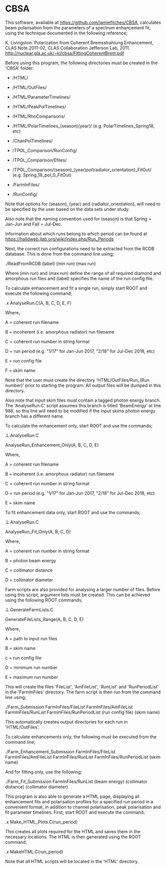 # CBSA

This software, available at https://github.com/jamiefitches/CBSA, calculates beam polarisation from the parameters of a spectrum enhancement fit, using the technique documented in the following reference;

K. Livingston. Polarization from Coherent Bremsstrahlung Enhancement, CLAS Note 2011-02, CLAS Collaboration Jefferson Lab, 2011.
http://nuclear.gla.ac.uk/~kl/cbsa/FittingCoherentBrem.pdf

Before using this program, the following directories must be created in the 'CBSA' folder:

- /HTML/

- /HTML/OutFiles/

- /HTML/ParameterTimelines/

- /HTML/PeakPolTimelines/

- /HTML/RhoComparisons/

- /HTML/PolarTimelines_(season)(year)/ (e.g. PolarTimelines_Spring18, etc)
 
- /ChanPolTimelines/

- /TPOL_Comparison/RunConfig/

- /TPOL_Comparison/Efiles/

- /TPOL_Comparison/(season)_(year)_pol_(radiator_orientation)_FitOut/ (e.g. Spring_18_pol_0_FitOut)
 
- /FarmInFiles/

- /RunConfig/

Note that options for (season), (year) and (radiator_orientation), will need to be specified by the user based on the data sets under study. 

Also note that the naming convention used for (season) is that Spring = Jan-Jun and Fall = Jul-Dec. 

Information about which runs belong to which period can be found at https://halldweb.jlab.org/wiki/index.php/Run_Periods

Next, the correct run configurations need to be extracted from the RCDB database. This is done from the command line using;

./ReadFromRCDB (label) (min run) (max run) 
 
Where (min run) and (max run) define the range of all required diamond and amorphous run files and (label) specifies the name of the run config file.

To calculate enhancement and fit a single run, simply start ROOT and execute the following command;

.x AnalyseRun.C(A, B, C, D, E, F)

Where,

A = coherent run filename

B = incoherent (i.e. amorphous radiator) run filename

C = coherent run number in string format

D = run period (e.g. "1/17" for Jan-Jun 2017, "2/18" for Jul-Dec 2018, etc)

E = run config file

F = skim name

Note that the user must create the directory 'HTML/OutFiles/Run_(Run number)' prior to starting the program. All output files will be dumped in this directory.

Also note that input skim files must contain a tagged photon energy branch. The 'AnalyseRun.C' script assumes this branch is titled 'BeamEnergy' at line 988, so this line will need to be modified if the input skims photon energy branch has a different name. 

To calculate the enhancement only, start ROOT and use the commands;

.L AnalyseRun.C

AnalyseRun_Enhancement_Only(A, B, C, D, E) 

Where,

A = coherent run filename

B = incoherent (i.e. amorphous radiator) run filename

C = coherent run number in string format

D = run period (e.g. "1/17" for Jan-Jun 2017, "2/18" for Jul-Dec 2018, etc)

E = skim name

To fit enhancement data only, start ROOT and use the commands;

.L AnalyseRun.C

AnalyseRun_Fit_Only(A, B, C, D) 

Where,

A = coherent run number in string format

B = photon beam energy

C = collimator distance

D = collimator diameter

Farm scripts are also provided for analysing a larger number of files. Before using this script, argument lists must be created. This can be achieved using the following ROOT commands;

.L GenerateFarmLists.C

GenerateFileLists_Range(A, B, C, D, E)

Where,

A = path to input run files

B = skim name

c = run config file

D = minimum run number

E = maximum run number

This will create the files 'FileList', 'AmFileList', 'RunList' and 'RunPeriodList' in the 'FarmInFiles' directory. The farm script is then run from the command line using;

./Farm_Submission FarmInFiles/FileList FarmInFiles/AmFileList FarmInFiles/RunList FarmInFiles/RunPeriodList (run config file) (skim name)
 
This automatically creates output directories for each run in 'HTML/OutFiles'. 

To calculate enhancements only, the following must be executed from the command line;  

./Farm_Enhancement_Submission FarmInFiles/FileList FarmInFiles/AmFileList FarmInFiles/RunList FarmInFiles/RunPeriodList (skim name)

And for fitting only, use the following;

./Farm_Fit_Submission FarmInFiles/RunList (beam energy) (collimator distance) (collimator diameter)

This program is also able to generate a HTML page, displaying all enhancement fits and polarisation profiles for a specified run period in a convenient format, in addition to channel polarisation, peak polarisation and fit parameter timelines. First, start ROOT and execute the command;

.x Make_HTML_Plots.C(run_period) 

This creates all plots required for the HTML and saves them in the necessary locations. The HTML is then generated using the ROOT command;

.x MakeHTML.C(run_period)

Note that all HTML scripts will be located in the 'HTML' directory. 
 
